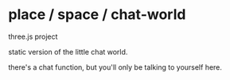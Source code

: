 # place / space / chat-world


three.js project

static version of the little chat world.




there's a chat function, but you'll only be talking to yourself here.

